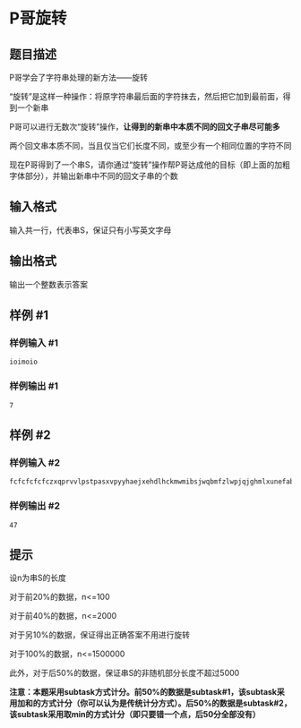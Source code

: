 # P哥旋转

## 题目描述

P哥学会了字符串处理的新方法——旋转

“旋转”是这样一种操作：将原字符串最后面的字符抹去，然后把它加到最前面，得到一个新串

P哥可以进行无数次“旋转”操作，**让得到的新串中本质不同的回文子串尽可能多**

两个回文串本质不同，当且仅当它们长度不同，或至少有一个相同位置的字符不同

现在P哥得到了一个串S，请你通过“旋转”操作帮P哥达成他的目标（即上面的加粗字体部分），并输出新串中不同的回文子串的个数



## 输入格式

输入共一行，代表串S，保证只有小写英文字母

## 输出格式

输出一个整数表示答案

## 样例 #1

### 样例输入 #1
```
ioimoio
```

### 样例输出 #1

```
7
```

## 样例 #2

### 样例输入 #2
```
fcfcfcfcfczxqprvvlpstpasxvpyyhaejxehdlhckmwmibsjwqbmfzlwpjqjghmlxunefabkpryqxbkqridpqrzemvfcfcfcfcfc
```

### 样例输出 #2

```
47
```

## 提示

设n为串S的长度

对于前20%的数据，n<=100

对于前40%的数据，n<=2000

对于另10%的数据，保证得出正确答案不用进行旋转

对于100%的数据，n<=1500000

此外，对于后50%的数据，保证串S的非随机部分长度不超过5000

**注意：本题采用subtask方式计分。前50%的数据是subtask#1，该subtask采用加和的方式计分（你可以认为是传统计分方式）。后50%的数据是subtask#2，该subtask采用取min的方式计分（即只要错一个点，后50分全部没有）**
